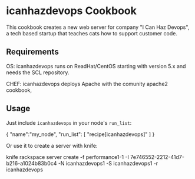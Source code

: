 icanhazdevops Cookbook
======================
This cookbook creates a new web server for company "I Can Haz Devops", a tech based startup that teaches cats how to support customer code. 

Requirements
------------

OS:   icanhazdevops runs on ReadHat/CentOS starting with version 5.x and needs the SCL repository.

CHEF: icanhazdevops deploys Apache with the comunity apache2 cookbook,

Usage
-----

Just include `icanhazdevops` in your node's `run_list`:

{
  "name":"my_node",
  "run_list": [
    "recipe[icanhazdevops]"
  ]
}

Or use it to create a server with knife:

knife rackspace server create -f performance1-1  -I 7e746552-2212-41d7-b216-a1024b83b0c4  -N icanhazdevops1 -S icanhazdevops1 -r icanhazdevops
